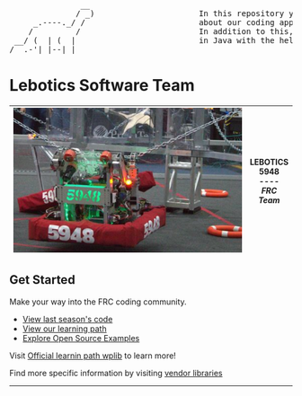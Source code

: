 
<pre>
               __
              / _)                      In this repository you will find important information and useful descriptions
     _.----._/ /                        about our coding approach for each FRC season since 2024.
    /         /                         In addition to this, you will find a useful tour for learning to program a robot
 __/ (  | (  |                          in Java with the help of WPLIB and other important libraries.
/__.-'|_|--|_|
</pre>

# Lebotics Software Team

| <img src="https://github.com/LEBOTICS-5948/.github/blob/main/images/imagen_ejemplo_readme.png" alt="Lebotics" style="width: 600px;"> | **LEBOTICS**<br> $5948$<br> ----<br> *FRC Team* |
| - | - |


## Get Started

Make your way into the FRC coding community.

* [View last season's code]()
* [View our learning path]()
* [Explore Open Source Examples]()

Visit [Official learnin path wplib](https://docs.wpilib.org/en/stable/docs/zero-to-robot/introduction.html) to learn more!

Find more specific information by visiting [vendor libraries](https://docs.wpilib.org/en/stable/docs/software/vscode-overview/3rd-party-libraries.html#libraries)

----


